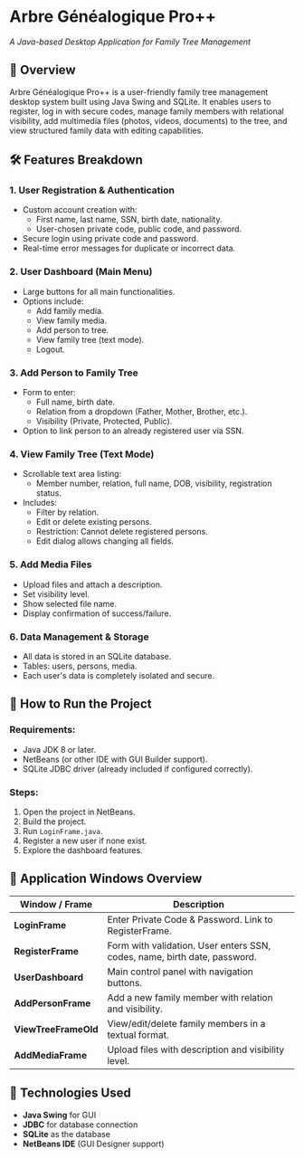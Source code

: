 
# Arbre Généalogique Pro++
*A Java-based Desktop Application for Family Tree Management*

## 📌 Overview

Arbre Généalogique Pro++ is a user-friendly family tree management desktop system built using Java Swing and SQLite. It enables users to register, log in with secure codes, manage family members with relational visibility, add multimedia files (photos, videos, documents) to the tree, and view structured family data with editing capabilities.

## 🛠️ Features Breakdown

### 1. **User Registration & Authentication**
- Custom account creation with:
  - First name, last name, SSN, birth date, nationality.
  - User-chosen private code, public code, and password.
- Secure login using private code and password.
- Real-time error messages for duplicate or incorrect data.

### 2. **User Dashboard (Main Menu)**
- Large buttons for all main functionalities.
- Options include:
  - Add family media.
  - View family media.
  - Add person to tree.
  - View family tree (text mode).
  - Logout.

### 3. **Add Person to Family Tree**
- Form to enter:
  - Full name, birth date.
  - Relation from a dropdown (Father, Mother, Brother, etc.).
  - Visibility (Private, Protected, Public).
- Option to link person to an already registered user via SSN.

### 4. **View Family Tree (Text Mode)**
- Scrollable text area listing:
  - Member number, relation, full name, DOB, visibility, registration status.
- Includes:
  - Filter by relation.
  - Edit or delete existing persons.
  - Restriction: Cannot delete registered persons.
  - Edit dialog allows changing all fields.

### 5. **Add Media Files**
- Upload files and attach a description.
- Set visibility level.
- Show selected file name.
- Display confirmation of success/failure.
  
### 6. **Data Management & Storage**
- All data is stored in an SQLite database.
- Tables: users, persons, media.
- Each user's data is completely isolated and secure.

## 🧭 How to Run the Project

### Requirements:
- Java JDK 8 or later.
- NetBeans (or other IDE with GUI Builder support).
- SQLite JDBC driver (already included if configured correctly).

### Steps:
1. Open the project in NetBeans.
2. Build the project.
3. Run `LoginFrame.java`.
4. Register a new user if none exist.
5. Explore the dashboard features.

## 📂 Application Windows Overview

| Window / Frame             | Description |
|---------------------------|-------------|
| **LoginFrame**            | Enter Private Code & Password. Link to RegisterFrame. |
| **RegisterFrame**         | Form with validation. User enters SSN, codes, name, birth date, password. |
| **UserDashboard**         | Main control panel with navigation buttons. |
| **AddPersonFrame**        | Add a new family member with relation and visibility. |
| **ViewTreeFrameOld**      | View/edit/delete family members in a textual format. |
| **AddMediaFrame**         | Upload files with description and visibility level. |

## 🧰 Technologies Used

- **Java Swing** for GUI
- **JDBC** for database connection
- **SQLite** as the database
- **NetBeans IDE** (GUI Designer support)
